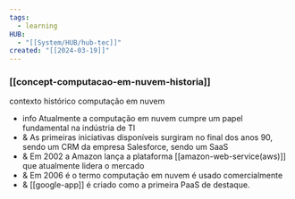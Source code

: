 ```yaml
---
tags:
  - learning
HUB:
  - "[[System/HUB/hub-tec]]"
created: "[[2024-03-19]]"
---
```

### [[concept-computacao-em-nuvem-historia]]

contexto histórico computação em nuvem
- info Atualmente a computação em nuvem cumpre um papel fundamental na indústria de TI
- & As primeiras iniciativas disponíveis surgiram no final dos anos 90, sendo um CRM da empresa Salesforce, sendo um SaaS
- & Em 2002 a Amazon lança a plataforma [[amazon-web-service(aws)]] que atualmente lidera o mercado
- & Em 2006 é o termo computação em nuvem é usado comercialmente 
- & [[google-app]] é criado como a primeira PaaS de destaque.
